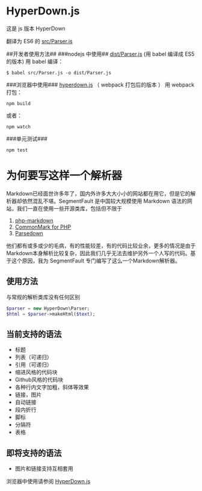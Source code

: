 HyperDown.js
======================

这是 js 版本 HyperDown

翻译为 ES6 的 [src/Parser.js](src/Parser.js)

##开发者使用方法##
###nodejs 中使用##
[dist/Parser.js](src/Parser.js) (用 babel 编译成 ES5 的版本)
用 babel 编译：
```
$ babel src/Parser.js -o dist/Parser.js
```

###浏览器中使用###
[hyperdown.js](hyperdown.js) （ webpack 打包后的版本 ）
用 webpack 打包：
```
npm build
```
或者：
```
npm watch
```

###单元测试###
```
npm test
```

为何要写这样一个解析器
======================

Markdown已经面世许多年了，国内外许多大大小小的网站都在用它，但是它的解析器却依然混乱不堪。SegmentFault 是中国较大规模使用 Markdown 语法的网站，我们一直在使用一些开源类库，包括但不限于

1. [php-markdown](https://github.com/michelf/php-markdown)
2. [CommonMark for PHP](https://github.com/thephpleague/commonmark)
3. [Parsedown](https://github.com/erusev/parsedown)

他们都有或多或少的毛病，有的性能较差，有的代码比较业余，更多的情况是由于Markdown本身解析比较复杂，因此我们几乎无法去维护另外一个人写的代码。基于这个原因，我为 SegmentFault 专门编写了这么一个Markdown解析器。

使用方法
--------

与常规的解析类库没有任何区别

```php
$parser = new HyperDown\Parser;
$html = $parser->makeHtml($text);
```

当前支持的语法
--------------

- 标题
- 列表（可递归）
- 引用（可递归）
- 缩进风格的代码块
- Github风格的代码块
- 各种行内文字加粗，斜体等效果
- 链接，图片
- 自动链接
- 段内折行
- 脚标
- 分隔符
- 表格

即将支持的语法
--------------

- 图片和链接支持互相套用

浏览器中使用请参阅 [HyperDown.js](https://github.com/SegmentFault/HyperDown.js)
